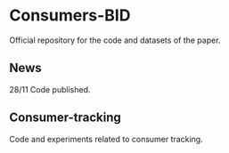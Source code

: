 # Consumers-BID

Official repository for the code and datasets of the paper.

## News

28/11 Code published.

## Consumer-tracking

Code and experiments related to consumer tracking.